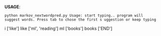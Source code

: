 
**USAGE**:

`python markov_nextwordpred.py
Usage: start typing.. program will suggest words. Press tab to chose the first s
uggestion or keep typing`

i ['like']  like   ['ml', 'reading']  ml   ['books']  books   ['END']
